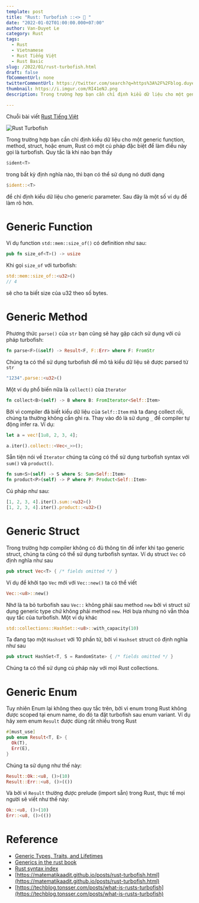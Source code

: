 ```yaml
---
template: post
title: "Rust: Turbofish ::<> 🐠 "
date: "2022-01-02T01:00:00.000+07:00"
author: Van-Duyet Le
category: Rust
tags:
  - Rust
  - Vietnamese
  - Rust Tiếng Việt
  - Rust Basic
slug: /2022/01/rust-turbofish.html
draft: false
fbCommentUrl: none
twitterCommentUrl: https://twitter.com/search?q=https%3A%2F%2Fblog.duyet.net%2F2022%2F01%2Frust-turbofish.html
thumbnail: https://i.imgur.com/RI41eNJ.png
description: Trong trường hợp bạn cần chỉ định kiểu dữ liệu cho một generic function, method, struct, hoặc enum, Rust có một cú pháp đặc biệt để làm điều này gọi là turbofish.

---
```


<div class="noti">Chuỗi bài viết <a href="/tag/rust-tiếng-việt/">Rust Tiếng Việt</a></div>

![Rust Turbofish](/media/2022/01/rust-turbofish.png)

Trong trường hợp bạn cần chỉ định kiểu dữ liệu cho một generic function, method, struct, hoặc enum, 
Rust có một cú pháp đặc biệt để làm điều này gọi là turbofish. Quy tắc là khi nào bạn thấy

```rust
$ident<T>
```

trong bất kỳ định nghĩa nào, thì bạn có thể sử dụng nó dưới dạng

```rust
$ident::<T>
```

để chỉ định kiểu dữ liệu cho generic parameter. Sau đây là một số ví dụ để làm rõ hơn.

# Generic Function

Ví dụ function `std::mem::size_of()` có definition như sau:

```rust
pub fn size_of<T>() -> usize
```

Khi gọi `size_of` với turbofish:

```rust
std::mem::size_of::<u32>()
// 4
```

sẽ cho ta biết size của u32 theo số bytes.

# Generic Method

Phương thức `parse()` của `str` bạn cũng sẽ hay gặp cách sử dụng với cú pháp turbofish:

```rust
fn parse<F>(&self) -> Result<F, F::Err> where F: FromStr
```

Chúng ta có thể sử dụng turbofish để mô tả kiểu dữ liệu sẽ được parsed từ `str`

```rust
"1234".parse::<u32>()
```

Một ví dụ phổ biến nữa là `collect()` của `Iterator`

```rust
fn collect<B>(self) -> B where B: FromIterator<Self::Item> 
```

Bởi vì compiler đã biết kiểu dữ liệu của `Self::Item` mà ta đang collect rồi, 
chúng ta thường không cần ghi ra. Thay vào đó là sử dụng `_` để compiler tự động infer ra. Ví dụ:

```rust
let a = vec![1u8, 2, 3, 4];

a.iter().collect::<Vec<_>>();
```

Sẵn tiện nói về `Iterator` chúng ta cũng có thể sử dụng turbofish syntax với `sum()` và `product()`.

```rust
fn sum<S>(self) -> S where S: Sum<Self::Item>
fn product<P>(self) -> P where P: Product<Self::Item>
```

Cú pháp như sau:

```rust
[1, 2, 3, 4].iter().sum::<u32>()
[1, 2, 3, 4].iter().product::<u32>()
```

# Generic Struct

Trong trường hợp compiler không có đủ thông tin để infer khi tạo generic struct, 
chúng ta cũng có thể sử dụng turbofish syntax. Ví dụ struct `Vec` có định nghĩa như sau

```rust
pub struct Vec<T> { /* fields omitted */ }
```

Ví dụ để khởi tạo `Vec` mới với `Vec::new()` ta có thể viết

```rust
Vec::<u8>::new()
```

Nhớ là ta bỏ turbofish sau `Vec::` không phải sau method `new` 
bởi vì struct sử dụng generic type chứ không phải method `new`. 
Hơi bựa nhưng nó vẫn thỏa quy tắc của turbofish. Một ví dụ khác

```rust
std::collections::HashSet::<u8>::with_capacity(10) 
```

Ta đang tạo một `Hashset` với 10 phần tử, bởi vì `Hashset` struct có định nghĩa như sau

```rust
pub struct HashSet<T, S = RandomState> { /* fields omitted */ } 
```

Chúng ta có thể sử dụng cú pháp này với mọi Rust collections.

# Generic Enum

Tuy nhiên Enum lại không theo quy tắc trên, bởi vì enum trong Rust không được 
scoped tại enum name, do đó ta đặt turbofish sau enum variant. 
Ví dụ hãy xem enum `Result` được dùng rất nhiều trong Rust

```rust
#[must_use]
pub enum Result<T, E> {
  Ok(T),
  Err(E),
}
```

Chúng ta sử dụng như thế này:

```rust
Result::Ok::<u8, ()>(10)
Result::Err::<u8, ()>(())
```

Và bởi vì `Result` thường được prelude (import sẵn)
trong Rust, thực tế mọi người sẽ viết như thế này:

```rust
Ok::<u8, ()>(10)
Err::<u8, ()>(()) 
```

# Reference

- [Generic Types, Traits, and Lifetimes](https://doc.rust-lang.org/book/ch10-00-generics.html#generic-types-traits-and-lifetimes)
- [Generics in the rust book](https://doc.rust-lang.org/book/generics.html)
- [Rust syntax index](https://doc.rust-lang.org/book/syntax-index.html)
- [https://matematikaadit.github.io/posts/rust-turbofish.html](https://matematikaadit.github.io/posts/rust-turbofish.html)
- [https://techblog.tonsser.com/posts/what-is-rusts-turbofish](https://techblog.tonsser.com/posts/what-is-rusts-turbofish)
